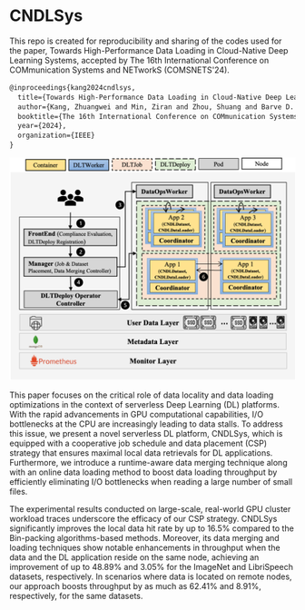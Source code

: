 # CNDLSys
This repo is created for reproducibility and sharing of the codes used for the paper, Towards High-Performance Data Loading in Cloud-Native Deep Learning Systems, accepted by The 16th International Conference on COMmunication Systems and NETworkS (COMSNETS'24).

```latex
@inproceedings{kang2024cndlsys,
  title={Towards High-Performance Data Loading in Cloud-Native Deep Learning Systems},
  author={Kang, Zhuangwei and Min, Ziran and Zhou, Shuang and Barve D. Yogesh and Gokhale, Aniruddha},
  booktitle={The 16th International Conference on COMmunication Systems and NETworkS (COMSNETS'24)},
  year={2024},
  organization={IEEE}
}
```

![](./arch.png)

This paper focuses on the critical role of data locality and data loading optimizations in the context of serverless Deep Learning (DL) platforms. With the rapid advancements in GPU computational capabilities, I/O bottlenecks at the CPU are increasingly leading to data stalls. To address this issue, we present a novel serverless DL platform, CNDLSys, which is equipped with a cooperative job schedule and data placement (CSP) strategy that ensures maximal local data retrievals for DL applications. Furthermore, we introduce a runtime-aware data merging technique along with an online data loading method to boost data loading throughput by efficiently eliminating I/O bottlenecks when reading a large number of small files.

The experimental results conducted on large-scale, real-world GPU cluster workload traces underscore the efficacy of our CSP strategy. CNDLSys significantly improves the local data hit rate by up to 16.5% compared to the Bin-packing algorithms-based methods. Moreover, its data merging and loading techniques show notable enhancements in throughput when the data and the DL application reside on the same node, achieving an improvement of up to 48.89% and 3.05% for the ImageNet and LibriSpeech datasets, respectively. In scenarios where data is located on remote nodes, our approach boosts throughput by as much as 62.41% and 8.91%, respectively, for the same datasets.
